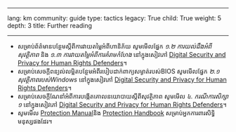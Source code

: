 

---

lang: km
community: guide
type: tactics
legacy: True
child: True
weight: 5
depth: 3
title: Further reading

---

- សម្រាប់ព័ត៌មានបន្ថែមស្តីពីការវាយតម្លៃអំពីហានិភ័យ សូមមើលផ្នែក *១.២ ការយល់ដឹងអំពីសុវត្ថិភាព* និង *១.៣ ការវាយតម្លៃអំពីការគំរាមកំហែង* នៅក្នុងសៀវភៅ [Digital Security and Privacy for Human Rights Defenders](http://www.frontlinedefenders.org/esecman)។
- សម្រាប់សេចក្តីពន្យល់លម្អិតបន្ថែមអំពីរបៀបដាក់ពាក្យសម្ងាត់របស់BIOS សូមមើលផ្នែក *២.១ សុវត្ថិភាពរបស់Windows* នៅក្នុងសៀវភៅ [Digital Security and Privacy for Human Rights Defenders](http://www.frontlinedefenders.org/esecman)។
- សម្រាប់សេចក្តីណែនាំអំពីការបង្កើតគោលនយោបាយស្តីពីសុវត្ថិភាព សូមមើល *៤. ករណីការសិក្សា ១* នៅក្នុងសៀវភៅ [Digital Security and Privacy for Human Rights Defenders](http://www.frontlinedefenders.org/esecman)។
- សូមមើល [Protection Manual](http://www.frontlinedefenders.org/manuals/protection)និង [Protection Handbook]( http://www.frontlinedefenders.org/security-training ) សម្រាប់អ្នកការពារសិទ្ធិមនុស្សផងដែរ។


